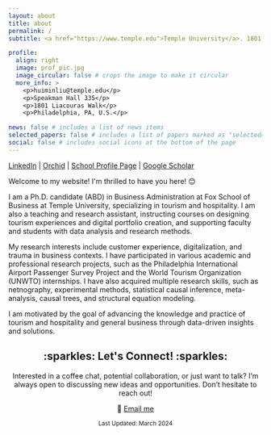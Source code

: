 ```yaml
---
layout: about
title: about
permalink: /
subtitle: <a href="https://www.temple.edu">Temple University</a>. 1801 N Broad St, Philadelphia, PA

profile:
  align: right
  image: prof_pic.jpg
  image_circular: false # crops the image to make it circular
  more_info: >
    <p>huiminliu@temple.edu</p>
    <p>Speakman Hall 335</p>
    <p>1801 Liacouras Walk</p>
    <p>Philadelphia, PA, U.S.</p>

news: false # includes a list of news items
selected_papers: false # includes a list of papers marked as "selected={true}"
social: false # includes social icons at the bottom of the page
---
```

<p>
  <a href="https://www.linkedin.com/in/huimin-l-245409178/">LinkedIn</a> |
  <a href="https://orcid.org/0000-0003-0933-6371">Orchid</a> |
  <a href="https://www.fox.temple.edu/directory/huimin-liu">School Profile Page</a> |
  <a href="https://scholar.google.com/citations?user=8Ggp74IAAAAJ&hl=en&authuser=1">Google Scholar</a>
</p>

Welcome to my website! I'm thrilled to have you here! 😊

I am a Ph.D. candidate (ABD) in Business Administration at Fox School of Business at Temple University, specializing in tourism and hospitality. I am also a teaching and research assistant, instructing courses on designing tourism experiences and digital portfolio creation, and supporting faculty and students with data analysis and research methods.

My research interests include customer experience, digitalization, and trauma in business contexts. I have participated in various academic and professional research projects, such as the Philadelphia International Airport Passenger Survey Project and the World Tourism Organization (UNWTO) internships. I have also acquired multiple research skills, such as netnography, experimental methods, statistical causal inference, meta-analysis, causal trees, and structural equation modeling. 

I am motivated by the goal of advancing the knowledge and practice of tourism and hospitality and general business through data-driven insights and solutions.

<h2 align="center">:sparkles: Let's Connect! :sparkles:</h2>

<p align="center">
Interested in a coffee chat, potential collaboration, or just want to talk? I’m always open to discussing new ideas and opportunities. Don’t hesitate to reach out!
</p>

<p align="center">
  📧 <a href="mailto:huiminliu@temple.edu">Email me</a>
</p>

<p align="center"><sub>Last Updated: March 2024</sub></p>
